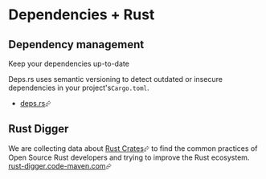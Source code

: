 # Dependencies + Rust

## Dependency management

Keep your dependencies up-to-date

Deps.rs uses semantic versioning to detect outdated or insecure dependencies in your project's`Cargo.toml`.

- [deps.rs][deps-rs-website]⮳

## Rust Digger

We are collecting data about [Rust Crates][crates.io]⮳ to find the common practices of Open Source Rust developers and trying to improve the Rust ecosystem. [rust-digger.code-maven.com][rust-digger]⮳

[rust-digger]: https://rust-digger.code-maven.com/
[crates.io]: https://crates.io/
[deps-rs-website]: https://deps.rs
